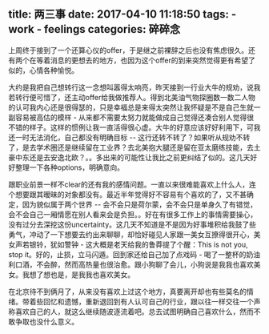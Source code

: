 title: 两三事
date: 2017-04-10 11:18:50
tags:
    - work
    - feelings
categories: 碎碎念
---

上周终于接到了一个还算心仪的offer，于是继之前裸辞之后也没有焦虑很久。还有两个在等着消息的更想去的地方，也因为这个offer的到来突然觉得更有希望了似的，心情各种愉悦。

大约是我把自己想转行这一念想叫嚣得太响亮，昨天接到一行业大牛的规劝，说我若转行便可惜了，还主动offer给我做推荐人。得到北美油气物探圈数一数二人物的认可我内心还是很得瑟的，只是幸福总是来得太突然让我怀疑是不是自己生就一副容易被高估的模样 - 从来都不需要太努力就能做成自己觉得还凑合别人觉得很不错的样子。这样的惯例让我一直活得很心虚。大牛的好意应该好好利用下，可我还一时无法消化，自己都没有明确目标 --  这行还转不转了？如果听从规劝不转了，是去学术圈还是继续留在工业界？去北美抱大腿还是留在亚太磨练技能，去土豪中东还是去安逸北欧？。。多出来的可能性让我比之前更纠结了似的。这几天好好整理一下各种options，明确意向。

跟职业前景一样不clear的还有我的感情问题。一直以来很难能喜欢上什么人，连个想要跟其暧昧的对象都没有。最近半年觉得好不容易有个喜欢的了，又不甚确定，因为貌似属于两个世界 -- 会不会只是荷尔蒙，会不会只是单身久了有错觉，会不会自己一厢情愿在别人看来会是负担。。好在有很多工作上的事情需要操心，没有过分去深挖这份uncertainty。这几天不知道是不是因为好事堆积给我鼓了些勇气，冲动了一下想要去约出来聊聊，却恰好碰见人家跟一美女互撩得很开心，美女声若银铃，犹如警钟 - 这大概是老天给我的鲁莽提了个醒：This is not you, stop it。好的，止损，立马闪遁。回到家还给自己加了点戏码 - 喝了一整杯的奶油利口酒，不会醉，然而高热量也很治愈。跟小狗聊了会儿，小狗说是我我也喜欢美女。我想了想也是，是我我也喜欢美女。

在北京待不到俩月了，从来没有喜欢上过这个地方，真要离开却也有些莫名的情绪。带着些回忆和遗憾，重新退回到有人认可自己的行业，跟以往一样交往一个声称喜欢自己的人，就这么继续随波逐流着吧。总去试图明确自己喜欢什么，然而不敢争取也没什么意义。






